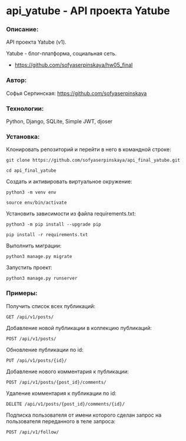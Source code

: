 # api_yatube - API проекта Yatube

### Описание:

API проекта Yatube (v1).

Yatube - блог-платформа, социальная сеть. 
- <https://github.com/sofyaserpinskaya/hw05_final>

### Автор:

Софья Серпинская: <https://github.com/sofyaserpinskaya>

### Технологии:

Python, Django, SQLite, Simple JWT, djoser

### Установка:

Клонировать репозиторий и перейти в него в командной строке:

```
git clone https://github.com/sofyaserpinskaya/api_final_yatube.git
```

```
cd api_final_yatube
```

Cоздать и активировать виртуальное окружение:

```
python3 -m venv env
```

```
source env/bin/activate
```

Установить зависимости из файла requirements.txt:

```
python3 -m pip install --upgrade pip
```

```
pip install -r requirements.txt
```

Выполнить миграции:

```
python3 manage.py migrate
```

Запустить проект:

```
python3 manage.py runserver
```

### Примеры:

Получить список всех публикаций:

```
GET /api/v1/posts/
```

Добавление новой публикации в коллекцию публикаций:

```
POST /api/v1/posts/
```

Обновление публикации по id:

```
PUT /api/v1/posts/{id}/
```

Добавление нового комментария к публикации:

```
POST /api/v1/posts/{post_id}/comments/
```

Удаление комментария к публикации по id:

```
DELETE /api/v1/posts/{post_id}/comments/{id}/
```

Подписка пользователя от имени которого сделан запрос на пользователя переданного в теле запроса:

```
POST /api/v1/follow/
```
